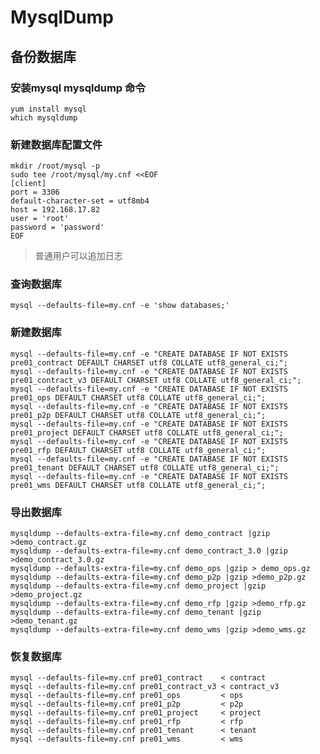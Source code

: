 # MysqlDump

## 备份数据库
### 安装mysql mysqldump 命令
    yum install mysql 
    which mysqldump
### 新建数据库配置文件
    mkdir /root/mysql -p
    sudo tee /root/mysql/my.cnf <<EOF
    [client]
    port = 3306
    default-character-set = utf8mb4
    host = 192.168.17.82
    user = 'root'
    password = 'password'
    EOF
> 普通用户可以追加日志
### 查询数据库
    mysql --defaults-file=my.cnf -e 'show databases;'
### 新建数据库
    mysql --defaults-file=my.cnf -e "CREATE DATABASE IF NOT EXISTS pre01_contract DEFAULT CHARSET utf8 COLLATE utf8_general_ci;";
    mysql --defaults-file=my.cnf -e "CREATE DATABASE IF NOT EXISTS pre01_contract_v3 DEFAULT CHARSET utf8 COLLATE utf8_general_ci;";
    mysql --defaults-file=my.cnf -e "CREATE DATABASE IF NOT EXISTS pre01_ops DEFAULT CHARSET utf8 COLLATE utf8_general_ci;";
    mysql --defaults-file=my.cnf -e "CREATE DATABASE IF NOT EXISTS pre01_p2p DEFAULT CHARSET utf8 COLLATE utf8_general_ci;";
    mysql --defaults-file=my.cnf -e "CREATE DATABASE IF NOT EXISTS pre01_project DEFAULT CHARSET utf8 COLLATE utf8_general_ci;";
    mysql --defaults-file=my.cnf -e "CREATE DATABASE IF NOT EXISTS pre01_rfp DEFAULT CHARSET utf8 COLLATE utf8_general_ci;";
    mysql --defaults-file=my.cnf -e "CREATE DATABASE IF NOT EXISTS pre01_tenant DEFAULT CHARSET utf8 COLLATE utf8_general_ci;";
    mysql --defaults-file=my.cnf -e "CREATE DATABASE IF NOT EXISTS pre01_wms DEFAULT CHARSET utf8 COLLATE utf8_general_ci;";
### 导出数据库
    mysqldump --defaults-extra-file=my.cnf demo_contract |gzip >demo_contract.gz
    mysqldump --defaults-extra-file=my.cnf demo_contract_3.0 |gzip >demo_contract_3.0.gz
    mysqldump --defaults-extra-file=my.cnf demo_ops |gzip > demo_ops.gz
    mysqldump --defaults-extra-file=my.cnf demo_p2p |gzip >demo_p2p.gz
    mysqldump --defaults-extra-file=my.cnf demo_project |gzip >demo_project.gz
    mysqldump --defaults-extra-file=my.cnf demo_rfp |gzip >demo_rfp.gz
    mysqldump --defaults-extra-file=my.cnf demo_tenant |gzip >demo_tenant.gz
    mysqldump --defaults-extra-file=my.cnf demo_wms |gzip >demo_wms.gz
### 恢复数据库
    mysql --defaults-file=my.cnf pre01_contract    < contract
    mysql --defaults-file=my.cnf pre01_contract_v3 < contract_v3
    mysql --defaults-file=my.cnf pre01_ops         < ops 
    mysql --defaults-file=my.cnf pre01_p2p         < p2p
    mysql --defaults-file=my.cnf pre01_project     < project
    mysql --defaults-file=my.cnf pre01_rfp         < rfp
    mysql --defaults-file=my.cnf pre01_tenant      < tenant
    mysql --defaults-file=my.cnf pre01_wms         < wms
